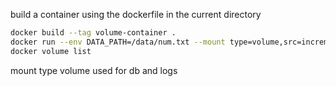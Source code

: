 
build a container using the dockerfile in the current directory
```sh
docker build --tag volume-container .
docker run --env DATA_PATH=/data/num.txt --mount type=volume,src=incrementor-data,target=/data volume-container
docker volume list
```


mount type volume used for db and logs